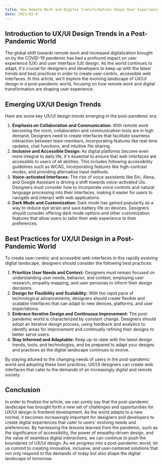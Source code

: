 ```yaml
---
title: How Remote Work and Digital Transformation Shape User Experience - UX/UI Design Trends for a Post-Pandemic World
date: 2023-02-8
---
```


## Introduction to UX/UI Design Trends in a Post-Pandemic World

The global shift towards remote work and increased digitalization brought on by the COVID-19 pandemic has had a profound impact on user experience (UX) and user interface (UI) design. As the world continues to adapt, it's crucial for designers and developers to keep up with the latest trends and best practices in order to create user-centric, accessible web interfaces. In this article, we'll explore the evolving landscape of UX/UI design in a post-pandemic world, focusing on how remote work and digital transformation are shaping user experience.

## Emerging UX/UI Design Trends

Here are some key UX/UI design trends emerging in the post-pandemic era:

1.  **Emphasis on Collaboration and Communication:** With remote work becoming the norm, collaboration and communication tools are in high demand. Designers need to create interfaces that facilitate seamless interaction between team members, incorporating features like real-time updates, chat functions, and intuitive file sharing.
2.  **Inclusive and Accessible Design:** As digital platforms become even more integral to daily life, it's essential to ensure that web interfaces are accessible to users of all abilities. This includes following accessibility guidelines such as WCAG, incorporating features like high-contrast modes, and providing alternative input methods.
3.  **Voice-activated Interfaces:** The rise of voice assistants like Siri, Alexa, and Google Assistant is driving a shift towards voice-activated UIs. Designers must consider how to incorporate voice controls and natural language processing into their interfaces, making it easier for users to navigate and interact with web applications.
4.  **Dark Mode and Customization:** Dark mode has gained popularity as a way to reduce eye strain and save battery life on devices. Designers should consider offering dark mode options and other customization features that allow users to tailor their web experience to their preferences.

## Best Practices for UX/UI Design in a Post-Pandemic World

To create user-centric and accessible web interfaces in this rapidly evolving digital landscape, designers should consider the following best practices:

1.  **Prioritize User Needs and Context:** Designers must remain focused on understanding user needs, behavior, and context, employing user research, empathy mapping, and user personas to inform their design decisions.
2.  **Design for Flexibility and Scalability:** With the rapid pace of technological advancements, designers should create flexible and scalable interfaces that can adapt to new devices, platforms, and user expectations.
3.  **Embrace Iterative Design and Continuous Improvement:** The post-pandemic world is characterized by constant change. Designers should adopt an iterative design process, using feedback and analytics to identify areas for improvement and continually refining their designs to better serve users.
4.  **Stay Informed and Adaptable:** Keep up-to-date with the latest design trends, tools, and technologies, and be prepared to adapt your designs and practices as the digital landscape continues to evolve.

By staying attuned to the changing needs of users in the post-pandemic world and adopting these best practices, UX/UI designers can create web interfaces that cater to the demands of an increasingly digital and remote society.

## Conclusion

In order to finalize the article, we can surely say that the post-pandemic landscape has brought forth a new set of challenges and opportunities for UX/UI design in frontend development. As the world adapts to a new normal, it becomes increasingly important for designers and developers to create digital experiences that cater to users' evolving needs and preferences. By harnessing the lessons learned from the pandemic, such as the significance of accessibility, the power of empathy-driven design, and the value of seamless digital interactions, we can continue to push the boundaries of UX/UI design. As we progress into a post-pandemic world, let us commit to creating innovative, inclusive, and user-centered solutions that not only respond to the demands of today but also shape the digital landscape of tomorrow.
